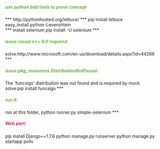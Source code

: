 <h5 style="color:#6ab344">
use python bdd tools to prove concept
</h5>
***
http://pythonhosted.org/lettuce/
***
pip install lettuce<br/>
easy_install python-Levenshtein<br/>
***
install selenium
pip install -U selenium
***
<h5 style="color:#6ab344">
issue:visual c++ 9.0 required
</h5>
solve:http://www.microsoft.com/en-us/download/details.aspx?id=44266
***
<h5 style="color:#6ab344">
issue:pkg_resources.DistributionNotFound:</h5>
The 'funcsigs' distribution was not found and is required by mock<br/>
solve:pip install funcsigs
***
<h5 style="color:#6ab344">run it:</h5>
run at this folder, python runner.py simple-selenium
***
<h5 style="color:#C72A7E">Web part:</h5>
pip install Django==1.7.6
python manage.py runserver
python manage.py startapp polls